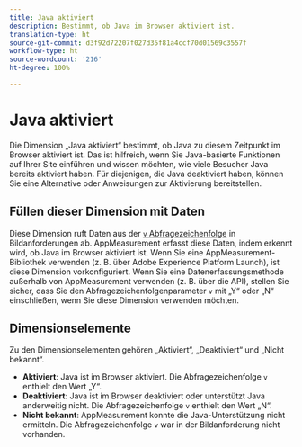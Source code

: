 ```yaml
---
title: Java aktiviert
description: Bestimmt, ob Java im Browser aktiviert ist.
translation-type: ht
source-git-commit: d3f92d72207f027d35f81a4ccf70d01569c3557f
workflow-type: ht
source-wordcount: '216'
ht-degree: 100%

---
```



# Java aktiviert

Die Dimension „Java aktiviert“ bestimmt, ob Java zu diesem Zeitpunkt im Browser aktiviert ist. Das ist hilfreich, wenn Sie Java-basierte Funktionen auf Ihrer Site einführen und wissen möchten, wie viele Besucher Java bereits aktiviert haben. Für diejenigen, die Java deaktiviert haben, können Sie eine Alternative oder Anweisungen zur Aktivierung bereitstellen.

## Füllen dieser Dimension mit Daten

Diese Dimension ruft Daten aus der [`v` Abfragezeichenfolge](/help/implement/validate/query-parameters.md) in Bildanforderungen ab. AppMeasurement erfasst diese Daten, indem erkennt wird, ob Java im Browser aktiviert ist. Wenn Sie eine AppMeasurement-Bibliothek verwenden (z. B. über Adobe Experience Platform Launch), ist diese Dimension vorkonfiguriert. Wenn Sie eine Datenerfassungsmethode außerhalb von AppMeasurement verwenden (z. B. über die API), stellen Sie sicher, dass Sie den Abfragezeichenfolgenparameter `v` mit „Y“ oder „N“ einschließen, wenn Sie diese Dimension verwenden möchten.

## Dimensionselemente

Zu den Dimensionselementen gehören „Aktiviert“, „Deaktiviert“ und „Nicht bekannt“.

* **Aktiviert**: Java ist im Browser aktiviert. Die Abfragezeichenfolge `v` enthielt den Wert „Y“.
* **Deaktiviert**: Java ist im Browser deaktiviert oder unterstützt Java anderweitig nicht. Die Abfragezeichenfolge `v` enthielt den Wert „N“.
* **Nicht bekannt**: AppMeasurement konnte die Java-Unterstützung nicht ermitteln. Die Abfragezeichenfolge `v` war in der Bildanforderung nicht vorhanden.
